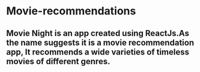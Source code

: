 # Movie-recommendations

## Movie Night is an app created using ReactJs.As the name suggests it is a movie recommendation app, It recommends a wide varieties of timeless movies of different genres.
